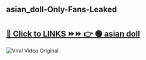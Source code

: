 
 ## asian_doll-Only-Fans-Leaked

# <h2><a href="https://clipsfans.com/asian_doll&ref=git">🔗 Click to LINKS ⏩⏩ 👉 🟢 asian doll </a></h2>

<a href="https://clipsfans.com/asian_doll&ref=git" rel="nofollow" data-target="animated-image.originalLink"><img src="https://i.ibb.co.com/xMMVF88/686577567.gif" alt="Viral Video Original" style="max-width: 100%; display: inline-block;" data-target="animated-image.originalImage"></a>
